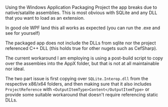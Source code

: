 Using the Windows Application Packaging Project the app breaks due to native/satalite assemblies. This is most obvious with SQLite and any DLL that you want to load as an extension.

In good ole WPF land this all works as expected (you can run the .exe and see for yourself)

The packaged app does not include the DLLs from sqlite nor the project referenced C++ DLL (this holds true for other nugets such as CefSharp). 

The current workaround I am employing is using a post-build script to copy over the assembies into the AppX folder, but that is not at all maintainable nor ideal.

The two part issue is first copying over `SQLite.Interop.dll` from the respective x86/x64 folders, and then making sure that it also includes `ProjectReference` with `<OutputItemType>Content</OutputItemType>` or provide some suitable workaround that doesn't require referencing static DLLs.